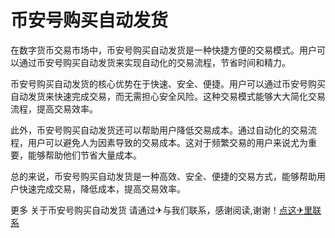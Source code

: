 # 币安号购买自动发货

在数字货币交易市场中，币安号购买自动发货是一种快捷方便的交易模式。用户可以通过币安号购买自动发货来实现自动化的交易流程，节省时间和精力。

币安号购买自动发货的核心优势在于快速、安全、便捷。用户可以通过币安号购买自动发货来快速完成交易，而无需担心安全风险。这种交易模式能够大大简化交易流程，提高交易效率。

此外，币安号购买自动发货还可以帮助用户降低交易成本。通过自动化的交易流程，用户可以避免人为因素导致的交易成本。这对于频繁交易的用户来说尤为重要，能够帮助他们节省大量成本。

总的来说，币安号购买自动发货是一种高效、安全、便捷的交易方式，能够帮助用户快速完成交易，降低成本，提高交易效率。

更多 关于币安号购买自动发货 请通过✈与我们联系，感谢阅读,谢谢！[点这✈里联系](https://lm.k02.cc)